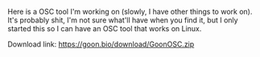 Here is a OSC tool I'm working on (slowly, I have other things to work on). It's probably shit, I'm not sure what'll have when you find it, but I only started this so I can have an OSC tool that works on Linux.

Download link: https://goon.bio/download/GoonOSC.zip
